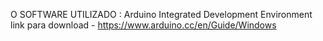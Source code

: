 O SOFTWARE UTILIZADO : Arduino Integrated Development Environment  
link  para download  -  https://www.arduino.cc/en/Guide/Windows 



